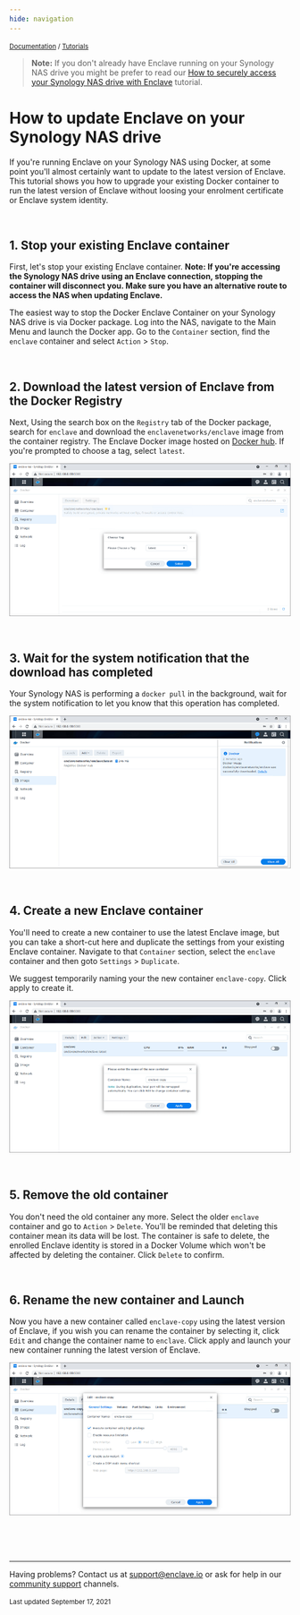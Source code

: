 ```yaml
---
hide: navigation
---
```


<small>[Documentation](/) / [Tutorials](/tutorials)</small>

> **Note:** If you don't already have Enclave running on your Synology NAS drive you might be prefer to read our [How to securely access your Synology NAS drive with Enclave](/tutorials/how-to-securely-access-your-synology-nas-drive-with-enclave) tutorial.

# How to update Enclave on your Synology NAS drive

If you're running Enclave on your Synology NAS using Docker, at some point you'll almost certainly want to update to the latest version of Enclave. This tutorial shows you how to upgrade your existing Docker container to run the latest version of Enclave without loosing your enrolment certificate or Enclave system identity.

<br />

## 1. Stop your existing Enclave container

First, let's stop your existing Enclave container. **Note: If you're accessing the Synology NAS drive using an Enclave connection, stopping the container will disconnect you. Make sure you have an alternative route to access the NAS when updating Enclave.** 

The easiest way to stop the Docker Enclave Container on your Synology NAS drive is via Docker package. Log into the NAS, navigate to the Main Menu and launch the Docker app. Go to the `Container` section, find the `enclave` container and select `Action` > `Stop`. 

<br />



## 2. Download the latest version of Enclave from the Docker Registry

Next, Using the search box on the `Registry` tab of the Docker package, search for `enclave` and download the `enclavenetworks/enclave` image from the container registry. The Enclave Docker image hosted on [Docker hub](https://hub.docker.com/r/enclavenetworks/enclave). If you're prompted to choose a tag, select `latest`.

![Download the latest version of Enclave using the latest tag](/images/guides/synology-nas/synology-update-enclave-select-tag.png)

<br />



## 3. Wait for the system notification that the download has completed

Your Synology NAS is performing a `docker pull` in the background, wait for the system notification to let you know that this operation has completed.

![Wait for you Synology NAS to complete the docker pull command](/images/guides/synology-nas/synology-update-enclave-docker-pull.png)

<br />



## 4. Create a new Enclave container

You'll need to create a new container to use the latest Enclave image, but you can take a short-cut here and duplicate the settings from your existing Enclave container. Navigate to that `Container` section, select the `enclave` container and then goto `Settings` > `Duplicate`.

We suggest temporarily naming your the new container `enclave-copy`. Click apply to create it.

![Create a new Enclave container by duplicating the settings from your old container](/images/guides/synology-nas/synology-update-enclave-duplicate-settings.png)

<br />



## 5. Remove the old container

You don't need the old container any more. Select the older `enclave` container and go to `Action` > `Delete`. You'll be reminded that deleting this container mean its data will be lost. The container is safe to delete, the enrolled Enclave identity is stored in a Docker Volume which won't be affected by deleting the container. Click `Delete` to confirm.

<br />



## 6. Rename the new container and Launch

Now you have a new container called `enclave-copy` using the latest version of Enclave, if you wish you can rename the container by selecting it, click `Edit` and change the container name to `enclave`. Click apply and launch your new container running the latest version of Enclave.

![Rename your copied container before launching it](/images/guides/synology-nas/synology-update-enclave-rename-container.png)





<br />
<br />
<br />

---

Having problems? Contact us at [support@enclave.io](mailto:support@enclave.io) or ask for help in our [community support](/community-support/) channels.

<small>Last updated September 17, 2021</small>

